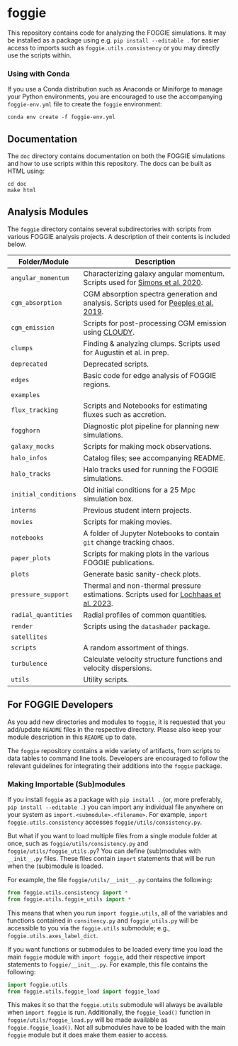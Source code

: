 # foggie

This repository contains code for analyzing the FOGGIE simulations.
It may be installed as a package using e.g. `pip install --editable .` for 
easier access to imports such as `foggie.utils.consistency`
or you may directly use the scripts within.

### Using with Conda

If you use a Conda distribution such as Anaconda or Miniforge to manage your Python environments, you are encouraged to use the accompanying `foggie-env.yml` file to create the `foggie` environment:

```
conda env create -f foggie-env.yml
```

## Documentation

The `doc` directory contains documentation on both the FOGGIE simulations
and how to use scripts within this repository. The docs can be built as HTML using:
```
cd doc
make html
```


## Analysis Modules

The `foggie` directory contains several subdirectories
with scripts from various FOGGIE analysis projects. A description of their contents is included below.

| Folder/Module        | Description |
|----------------------|-------------|
| `angular_momentum`   | Characterizing galaxy angular momentum. Scripts used for [Simons et al. 2020](https://iopscience.iop.org/article/10.3847/1538-4357/abc5b8). |
| `cgm_absorption`     | CGM absorption spectra generation and analysis. Scripts used for [Peeples et al. 2019](https://iopscience.iop.org/article/10.3847/1538-4357/ab0654). |
| `cgm_emission`       | Scripts for post-processing CGM emission using [CLOUDY](https://gitlab.nublado.org/cloudy/cloudy). |
| `clumps`             | Finding & analyzing clumps. Scripts used for Augustin et al. in prep.|
| `deprecated`         | Deprecated scripts. |
| `edges`              | Basic code for edge analysis of FOGGIE regions. |
| `examples`           |  |
| `flux_tracking`      | Scripts and Notebooks for estimating fluxes such as accretion. |
| `fogghorn`           | Diagnostic plot pipeline for planning new simulations. |
| `galaxy_mocks`       | Scripts for making mock observations. |
| `halo_infos`         | Catalog files; see accompanying README. |
| `halo_tracks`        | Halo tracks used for running the FOGGIE simulations. |
| `initial_conditions` | Old initial conditions for a 25 Mpc simulation box. |
| `interns`            | Previous student intern projects. |
| `movies`             | Scripts for making movies. |
| `notebooks`          | A folder of Jupyter Notebooks to contain `git` change tracking chaos. |
| `paper_plots`        | Scripts for making plots in the various FOGGIE publications. |
| `plots`              | Generate basic sanity-check plots. |
| `pressure_support`   | Thermal and non-thermal pressure estimations. Scripts used for [Lochhaas et al. 2023](https://iopscience.iop.org/article/10.3847/1538-4357/acbb06). |
| `radial_quantities`  | Radial profiles of common quantities. |
| `render`             | Scripts using the `datashader` package. |
| `satellites`         |  |
| `scripts`            | A random assortment of things. |
| `turbulence`         | Calculate velocity structure functions and velocity dispersions. |
| `utils`              | Utility scripts. |

## For FOGGIE Developers

As you add new directories and modules to `foggie`, it is requested that you add/update `README` files in the respective directory. Please also keep your module description in this `README` up to date.

The `foggie` repository contains a wide variety of artifacts, from scripts to data tables to command line tools. Developers are encouraged to follow the relevant guidelines for integrating their additions into the `foggie` package.

### Making Importable (Sub)modules

If you install `foggie` as a package with `pip install .` (or, more preferably, `pip install --editable .`) you can import any individual file anywhere on your system as `import.<submodule>.<filename>`. For example, `import foggie.utils.consistency` accesses `foggie/utils/consistency.py`.

But what if you want to load multiple files from a single module folder at once, such as `foggie/utils/consistency.py` and `foggie/utils/foggie_utils.py`? You can define (sub)modules with `__init__.py` files. These files contain `import` statements that will be run when the (sub)module is loaded.

For example, the file `foggie/utils/__init__.py` contains the following:
```python
from foggie.utils.consistency import *
from foggie.utils.foggie_utils import *
```
This means that when you run `import foggie.utils`, all of the variables and functions contained in `consitency.py` and `foggie_utils.py` will be accessible to you via the `foggie.utils` submodule; e.g., `foggie.utils.axes_label_dict`.

If you want functions or submodules to be loaded every time you load the main `foggie` module with `import foggie`, add their respective import statements to `foggie/__init__.py`. For example, this file contains the following:

```python
import foggie.utils
from foggie.utils.foggie_load import foggie_load
```

This makes it so that the `foggie.utils` submodule will always be available when `import foggie` is run. Additionally, the `foggie_load()` function in `foggie/utils/foggie_load.py` will be made available as `foggie.foggie_load()`. Not all submodules have to be loaded with the main `foggie` module but it does make them easier to access.